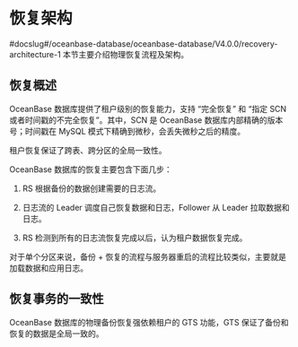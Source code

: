 # 恢复架构
#docslug#/oceanbase-database/oceanbase-database/V4.0.0/recovery-architecture-1
本节主要介绍物理恢复流程及架构。

## 恢复概述

OceanBase 数据库提供了租户级别的恢复能力，支持 “完全恢复” 和 “指定 SCN 或者时间戳的不完全恢复”。其中，SCN 是 OceanBase 数据库内部精确的版本号；时间戳在 MySQL 模式下精确到微秒，会丢失微秒之后的精度。

租户恢复保证了跨表、跨分区的全局一致性。

OceanBase 数据库的恢复主要包含下面几步：

1. RS 根据备份的数据创建需要的日志流。

2. 日志流的 Leader 调度自己恢复数据和日志，Follower 从 Leader 拉取数据和日志。

3. RS 检测到所有的日志流恢复完成以后，认为租户数据恢复完成。

对于单个分区来说，备份 + 恢复的流程与服务器重启的流程比较类似，主要就是加载数据和应用日志。

## 恢复事务的一致性

OceanBase 数据库的物理备份恢复强依赖租户的 GTS 功能，GTS 保证了备份和恢复的数据是全局一致的。
